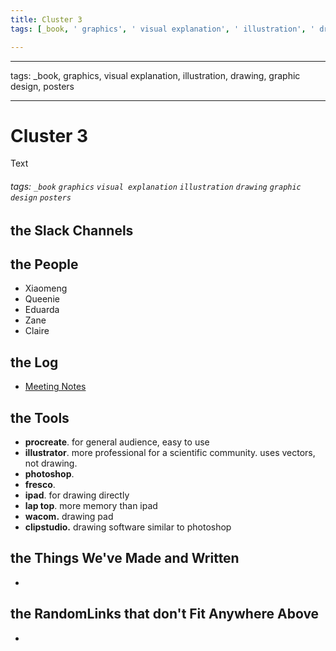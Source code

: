 ```yaml
---
title: Cluster 3
tags: [_book, ' graphics', ' visual explanation', ' illustration', ' drawing', ' graphic design', ' posters']

---
```


---
tags: _book, graphics, visual explanation, illustration, drawing, graphic design, posters

---

# Cluster 3 
 Text
###### tags: `_book` `graphics` `visual explanation` `illustration` `drawing` `graphic design` `posters`



## the Slack Channels


## the People
- Xiaomeng
- Queenie
- Eduarda
- Zane
- Claire

## the Log
- [Meeting Notes](https://hackmd.io/1Fi0BuwaTeeOGWtD4Y-SjA)

## the Tools
* **procreate**. for general audience, easy to use
* **illustrator**. more professional for a scientific community. uses vectors, not drawing.
* **photoshop**. 
* **fresco**.
* **ipad**. for drawing directly
* **lap top**. more memory than ipad
* **wacom.** drawing pad
* **clipstudio.** drawing software similar to photoshop


## the Things We've Made and Written
- 

## the RandomLinks that don't Fit Anywhere Above
- 
